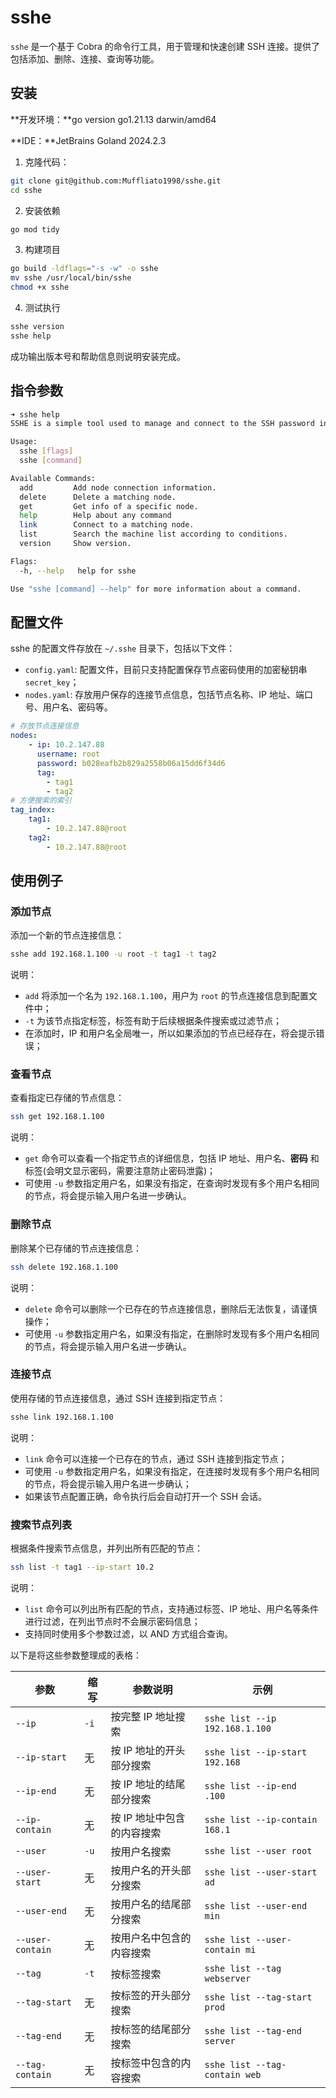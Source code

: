 # sshe

`sshe` 是一个基于 Cobra 的命令行工具，用于管理和快速创建 SSH 连接。提供了包括添加、删除、连接、查询等功能。

## 安装

**开发环境：**go version go1.21.13 darwin/amd64

**IDE：**JetBrains Goland 2024.2.3

1. 克隆代码：
```bash
git clone git@github.com:Muffliato1998/sshe.git
cd sshe
```

2. 安装依赖
```bash
go mod tidy
```

3. 构建项目
```bash
go build -ldflags="-s -w" -o sshe
mv sshe /usr/local/bin/sshe
chmod +x sshe
```

4. 测试执行
```bash
sshe version
sshe help
```
成功输出版本号和帮助信息则说明安装完成。


## 指令参数
```bash
➜ sshe help   
SSHE is a simple tool used to manage and connect to the SSH password information of remote machines, providing basic functions such as adding, deleting, querying and connecting.

Usage:
  sshe [flags]
  sshe [command]

Available Commands:
  add         Add node connection information.
  delete      Delete a matching node.
  get         Get info of a specific node.
  help        Help about any command
  link        Connect to a matching node.
  list        Search the machine list according to conditions.
  version     Show version.

Flags:
  -h, --help   help for sshe

Use "sshe [command] --help" for more information about a command.
```

## 配置文件

sshe 的配置文件存放在 `~/.sshe` 目录下，包括以下文件：

- `config.yaml`: 配置文件，目前只支持配置保存节点密码使用的加密秘钥串 `secret_key`；
- `nodes.yaml`: 存放用户保存的连接节点信息，包括节点名称、IP 地址、端口号、用户名、密码等。

```yaml
# 存放节点连接信息
nodes:
    - ip: 10.2.147.88
      username: root
      password: b028eafb2b829a2558b06a15dd6f34d6
      tag:
        - tag1
        - tag2
# 方便搜索的索引
tag_index:
    tag1:
        - 10.2.147.88@root
    tag2:
        - 10.2.147.88@root
```

## 使用例子



### 添加节点

添加一个新的节点连接信息：

```bash
sshe add 192.168.1.100 -u root -t tag1 -t tag2
```

说明：
- `add` 将添加一个名为 `192.168.1.100`，用户为 `root` 的节点连接信息到配置文件中；
- `-t` 为该节点指定标签，标签有助于后续根据条件搜索或过滤节点；
- 在添加时，IP 和用户名全局唯一，所以如果添加的节点已经存在，将会提示错误；

### 查看节点

查看指定已存储的节点信息：

```bash
ssh get 192.168.1.100
```

说明：

- `get` 命令可以查看一个指定节点的详细信息，包括 IP 地址、用户名、**密码** 和标签(会明文显示密码，需要注意防止密码泄露)；
- 可使用 `-u` 参数指定用户名，如果没有指定，在查询时发现有多个用户名相同的节点，将会提示输入用户名进一步确认。

### 删除节点

删除某个已存储的节点连接信息：

```bash
ssh delete 192.168.1.100
```

说明：

- `delete` 命令可以删除一个已存在的节点连接信息，删除后无法恢复，请谨慎操作；
- 可使用 `-u` 参数指定用户名，如果没有指定，在删除时发现有多个用户名相同的节点，将会提示输入用户名进一步确认。

### 连接节点

使用存储的节点连接信息，通过 SSH 连接到指定节点：

```bash
sshe link 192.168.1.100
```

说明：

- `link` 命令可以连接一个已存在的节点，通过 SSH 连接到指定节点；
- 可使用 `-u` 参数指定用户名，如果没有指定，在连接时发现有多个用户名相同的节点，将会提示输入用户名进一步确认；
- 如果该节点配置正确，命令执行后会自动打开一个 SSH 会话。

### 搜索节点列表

根据条件搜索节点信息，并列出所有匹配的节点：

```bash
ssh list -t tag1 --ip-start 10.2
```

说明：

- `list` 命令可以列出所有匹配的节点，支持通过标签、IP 地址、用户名等条件进行过滤，在列出节点时不会展示密码信息；
- 支持同时使用多个参数过滤，以 AND 方式组合查询。

以下是将这些参数整理成的表格：

| **参数**           | **缩写** | **参数说明**        | **示例**                         |
|------------------|--------|-----------------|--------------------------------|
| `--ip`           | `-i`   | 按完整 IP 地址搜索     | `sshe list --ip 192.168.1.100` |
| `--ip-start`     | 无      | 按 IP 地址的开头部分搜索  | `sshe list --ip-start 192.168` |
| `--ip-end`       | 无      | 按 IP 地址的结尾部分搜索  | `sshe list --ip-end .100`      |
| `--ip-contain`   | 无      | 按 IP 地址中包含的内容搜索 | `sshe list --ip-contain 168.1` |
| `--user`         | `-u`   | 按用户名搜索          | `sshe list --user root`        |
| `--user-start`   | 无      | 按用户名的开头部分搜索     | `sshe list --user-start ad`    |
| `--user-end`     | 无      | 按用户名的结尾部分搜索     | `sshe list --user-end min`     |
| `--user-contain` | 无      | 按用户名中包含的内容搜索    | `sshe list --user-contain mi`  |
| `--tag`          | `-t`   | 按标签搜索           | `sshe list --tag webserver`    |
| `--tag-start`    | 无      | 按标签的开头部分搜索      | `sshe list --tag-start prod`   |
| `--tag-end`      | 无      | 按标签的结尾部分搜索      | `sshe list --tag-end server`   |
| `--tag-contain`  | 无      | 按标签中包含的内容搜索     | `sshe list --tag-contain web`  |